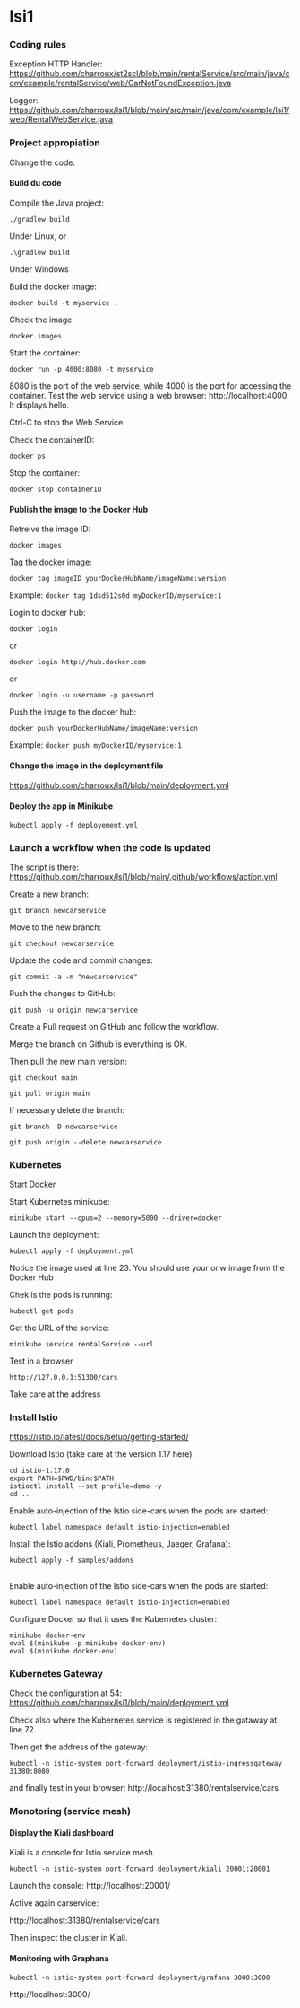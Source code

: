 # lsi1

### Coding rules

Exception HTTP Handler: https://github.com/charroux/st2scl/blob/main/rentalService/src/main/java/com/example/rentalService/web/CarNotFoundException.java

Logger: https://github.com/charroux/lsi1/blob/main/src/main/java/com/example/lsi1/web/RentalWebService.java

### Project appropiation

Change the code.

#### Build du code 

Compile the Java project:
```
./gradlew build
```
Under Linux, or
```
.\gradlew build
```
Under Windows

Build the docker image:
```
docker build -t myservice .
```

Check the image:
```
docker images
```

Start the container:
```
docker run -p 4000:8080 -t myservice
```

8080 is the port of the web service, while 4000 is the port for accessing the container. Test the web service using a web browser: http://localhost:4000 It displays hello.

Ctrl-C to stop the Web Service.

Check the containerID:
```
docker ps
```

Stop the container:
```
docker stop containerID
```

#### Publish the image to the Docker Hub

Retreive the image ID:
```
docker images
```

Tag the docker image:
```
docker tag imageID yourDockerHubName/imageName:version
```

Example: `docker tag 1dsd512s0d myDockerID/myservice:1`

Login to docker hub:
```
docker login
```
or
```
docker login http://hub.docker.com
```
or
```
docker login -u username -p password
```

Push the image to the docker hub:
```
docker push yourDockerHubName/imageName:version
```

Example: `docker push myDockerID/myservice:1`

#### Change the image in the deployment file

https://github.com/charroux/lsi1/blob/main/deployment.yml

#### Deploy the app in Minikube
```
kubectl apply -f deployement.yml
```


### Launch a workflow when the code is updated

The script is there: https://github.com/charroux/lsi1/blob/main/.github/workflows/action.yml

Create a new branch:
```
git branch newcarservice
```
Move to the new branch:
```
git checkout newcarservice
```
Update the code and commit changes:
```
git commit -a -m "newcarservice"
```
Push the changes to GitHub:
```
git push -u origin newcarservice
```
Create a Pull request on GitHub and follow the workflow.

Merge the branch on Github is everything is OK.

Then pull the new main version:

```
git checkout main
```
```
git pull origin main
```

If necessary delete the branch:

```
git branch -D newcarservice
```
```
git push origin --delete newcarservice
```
### Kubernetes

Start Docker

Start Kubernetes minikube:
```
minikube start --cpus=2 --memory=5000 --driver=docker
```

Launch the deployment:
```
kubectl apply -f deployment.yml  
```

Notice the image used at line 23. You should use your onw image from the Docker Hub

Chek is the pods is running:
```
kubectl get pods
```

Get the URL of the service:
```
minikube service rentalService --url  
```

Test in a browser
```
http://127.0.0.1:51300/cars  
```
Take care at the address


### Install Istio
https://istio.io/latest/docs/setup/getting-started/

Download Istio (take care at the version 1.17 here).

```
cd istio-1.17.0    
export PATH=$PWD/bin:$PATH    
istioctl install --set profile=demo -y
cd ..   
```
Enable auto-injection of the Istio side-cars when the pods are started:
```
kubectl label namespace default istio-injection=enabled
```
Install the Istio addons (Kiali, Prometheus, Jaeger, Grafana):
```
kubectl apply -f samples/addons
```
## 
Enable auto-injection of the Istio side-cars when the pods are started:
```
kubectl label namespace default istio-injection=enabled
```

Configure Docker so that it uses the Kubernetes cluster:
```
minikube docker-env
eval $(minikube -p minikube docker-env)
eval $(minikube docker-env)  
```

### Kubernetes Gateway

Check the configuration at 54: https://github.com/charroux/lsi1/blob/main/deployment.yml

Check also where the Kubernetes service is registered in the gataway at line 72.

Then get the address of the gateway:
```
kubectl -n istio-system port-forward deployment/istio-ingressgateway 31380:8080  
```

and finally test in your browser:
http://localhost:31380/rentalservice/cars

### Monotoring (service mesh)
#### Display the Kiali dashboard
Kiali is a console for Istio service mesh.
```
kubectl -n istio-system port-forward deployment/kiali 20001:20001
```
Launch the console: http://localhost:20001/

Active again carservice:

http://localhost:31380/rentalservice/cars

Then inspect the cluster in Kiali.


#### Monitoring with Graphana
```
kubectl -n istio-system port-forward deployment/grafana 3000:3000
```
http://localhost:3000/


